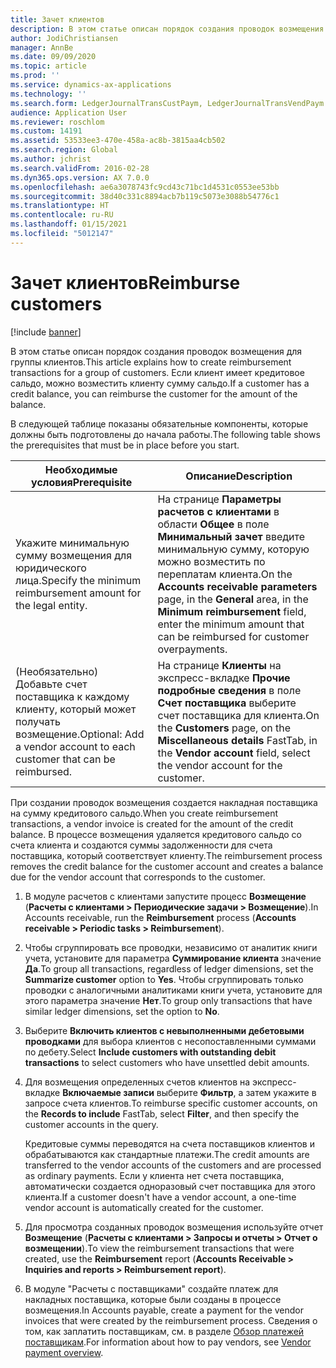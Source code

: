 ```yaml
---
title: Зачет клиентов
description: В этом статье описан порядок создания проводок возмещения для группы клиентов. Если клиент имеет кредитовое сальдо, можно возместить клиенту сумму сальдо.
author: JodiChristiansen
manager: AnnBe
ms.date: 09/09/2020
ms.topic: article
ms.prod: ''
ms.service: dynamics-ax-applications
ms.technology: ''
ms.search.form: LedgerJournalTransCustPaym, LedgerJournalTransVendPaym
audience: Application User
ms.reviewer: roschlom
ms.custom: 14191
ms.assetid: 53533ee3-470e-458a-ac8b-3815aa4cb502
ms.search.region: Global
ms.author: jchrist
ms.search.validFrom: 2016-02-28
ms.dyn365.ops.version: AX 7.0.0
ms.openlocfilehash: ae6a3078743fc9cd43c71bc1d4531c0553ee53bb
ms.sourcegitcommit: 38d40c331c8894acb7b119c5073e3088b54776c1
ms.translationtype: HT
ms.contentlocale: ru-RU
ms.lasthandoff: 01/15/2021
ms.locfileid: "5012147"
---
```

# <a name="reimburse-customers"></a><span data-ttu-id="8bb74-104">Зачет клиентов</span><span class="sxs-lookup"><span data-stu-id="8bb74-104">Reimburse customers</span></span>

[!include [banner](../includes/banner.md)]

<span data-ttu-id="8bb74-105">В этом статье описан порядок создания проводок возмещения для группы клиентов.</span><span class="sxs-lookup"><span data-stu-id="8bb74-105">This article explains how to create reimbursement transactions for a group of customers.</span></span> <span data-ttu-id="8bb74-106">Если клиент имеет кредитовое сальдо, можно возместить клиенту сумму сальдо.</span><span class="sxs-lookup"><span data-stu-id="8bb74-106">If a customer has a credit balance, you can reimburse the customer for the amount of the balance.</span></span> 

<span data-ttu-id="8bb74-107">В следующей таблице показаны обязательные компоненты, которые должны быть подготовлены до начала работы.</span><span class="sxs-lookup"><span data-stu-id="8bb74-107">The following table shows the prerequisites that must be in place before you start.</span></span>

| <span data-ttu-id="8bb74-108">Необходимые условия</span><span class="sxs-lookup"><span data-stu-id="8bb74-108">Prerequisite</span></span>                                                            | <span data-ttu-id="8bb74-109">Описание</span><span class="sxs-lookup"><span data-stu-id="8bb74-109">Description</span></span> |
|-------------------------------------------------------------------------|-------------|
| <span data-ttu-id="8bb74-110">Укажите минимальную сумму возмещения для юридического лица.</span><span class="sxs-lookup"><span data-stu-id="8bb74-110">Specify the minimum reimbursement amount for the legal entity.</span></span>          | <span data-ttu-id="8bb74-111">На странице **Параметры расчетов с клиентами** в области **Общее** в поле **Минимальный зачет** введите минимальную сумму, которую можно возместить по переплатам клиента.</span><span class="sxs-lookup"><span data-stu-id="8bb74-111">On the **Accounts receivable parameters** page, in the **General** area, in the **Minimum reimbursement** field, enter the minimum amount that can be reimbursed for customer overpayments.</span></span> |
| <span data-ttu-id="8bb74-112">(Необязательно) Добавьте счет поставщика к каждому клиенту, который может получать возмещение.</span><span class="sxs-lookup"><span data-stu-id="8bb74-112">Optional: Add a vendor account to each customer that can be reimbursed.</span></span> | <span data-ttu-id="8bb74-113">На странице **Клиенты** на экспресс-вкладке **Прочие подробные сведения** в поле **Счет поставщика** выберите счет поставщика для клиента.</span><span class="sxs-lookup"><span data-stu-id="8bb74-113">On the **Customers** page, on the **Miscellaneous details** FastTab, in the **Vendor account** field, select the vendor account for the customer.</span></span> |

<span data-ttu-id="8bb74-114">При создании проводок возмещения создается накладная поставщика на сумму кредитового сальдо.</span><span class="sxs-lookup"><span data-stu-id="8bb74-114">When you create reimbursement transactions, a vendor invoice is created for the amount of the credit balance.</span></span> <span data-ttu-id="8bb74-115">В процессе возмещения удаляется кредитового сальдо со счета клиента и создаются суммы задолженности для счета поставщика, который соответствует клиенту.</span><span class="sxs-lookup"><span data-stu-id="8bb74-115">The reimbursement process removes the credit balance for the customer account and creates a balance due for the vendor account that corresponds to the customer.</span></span>

1. <span data-ttu-id="8bb74-116">В модуле расчетов с клиентами запустите процесс **Возмещение** (**Расчеты с клиентами \> Периодические задачи \> Возмещение**).</span><span class="sxs-lookup"><span data-stu-id="8bb74-116">In Accounts receivable, run the **Reimbursement** process (**Accounts receivable \> Periodic tasks \> Reimbursement**).</span></span>
2. <span data-ttu-id="8bb74-117">Чтобы сгруппировать все проводки, независимо от аналитик книги учета, установите для параметра **Суммирование клиента** значение **Да**.</span><span class="sxs-lookup"><span data-stu-id="8bb74-117">To group all transactions, regardless of ledger dimensions, set the **Summarize customer** option to **Yes**.</span></span> <span data-ttu-id="8bb74-118">Чтобы сгруппировать только проводки с аналогичными аналитиками книги учета, установите для этого параметра значение **Нет**.</span><span class="sxs-lookup"><span data-stu-id="8bb74-118">To group only transactions that have similar ledger dimensions, set the option to **No**.</span></span>
3. <span data-ttu-id="8bb74-119">Выберите **Включить клиентов с невыполненными дебетовыми проводками** для выбора клиентов с несопоставленными суммами по дебету.</span><span class="sxs-lookup"><span data-stu-id="8bb74-119">Select **Include customers with outstanding debit transactions** to select customers who have unsettled debit amounts.</span></span>
4. <span data-ttu-id="8bb74-120">Для возмещения определенных счетов клиентов на экспресс-вкладке **Включаемые записи** выберите **Фильтр**, а затем укажите в запросе счета клиентов.</span><span class="sxs-lookup"><span data-stu-id="8bb74-120">To reimburse specific customer accounts, on the **Records to include** FastTab, select **Filter**, and then specify the customer accounts in the query.</span></span>

    <span data-ttu-id="8bb74-121">Кредитовые суммы переводятся на счета поставщиков клиентов и обрабатываются как стандартные платежи.</span><span class="sxs-lookup"><span data-stu-id="8bb74-121">The credit amounts are transferred to the vendor accounts of the customers and are processed as ordinary payments.</span></span> <span data-ttu-id="8bb74-122">Если у клиента нет счета поставщика, автоматически создается одноразовый счет поставщика для этого клиента.</span><span class="sxs-lookup"><span data-stu-id="8bb74-122">If a customer doesn't have a vendor account, a one-time vendor account is automatically created for the customer.</span></span>

5. <span data-ttu-id="8bb74-123">Для просмотра созданных проводок возмещения используйте отчет **Возмещение** (**Расчеты с клиентами \> Запросы и отчеты \> Отчет о возмещении**).</span><span class="sxs-lookup"><span data-stu-id="8bb74-123">To view the reimbursement transactions that were created, use the **Reimbursement** report (**Accounts Receivable \> Inquiries and reports \> Reimbursement report**).</span></span>
6. <span data-ttu-id="8bb74-124">В модуле "Расчеты с поставщиками" создайте платеж для накладных поставщика, которые были созданы в процессе возмещения.</span><span class="sxs-lookup"><span data-stu-id="8bb74-124">In Accounts payable, create a payment for the vendor invoices that were created by the reimbursement process.</span></span> <span data-ttu-id="8bb74-125">Сведения о том, как заплатить поставщикам, см. в разделе [Обзор платежей поставщикам](../accounts-payable/Vendor-payments-workspace.md).</span><span class="sxs-lookup"><span data-stu-id="8bb74-125">For information about how to pay vendors, see [Vendor payment overview](../accounts-payable/Vendor-payments-workspace.md).</span></span>
